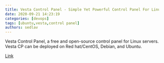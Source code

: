 ```yaml
---
title: Vesta Control Panel - Simple Yet Powerful Control Panel For Linux
date: 2020-09-21 14:23:19
categories: [devops]
tags: [ubuntu,vesta,control panel]
authors: sedlav
---
```


Vesta Control Panel, a free and open-source control panel for Linux servers. Vesta CP can be deployed on Red hat/CentOS, Debian, and Ubuntu.

[Link](http://www.linuxandubuntu.com/home/vesta-control-panel)

